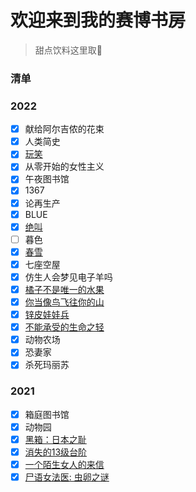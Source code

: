 # 欢迎来到我的赛博书房

> 甜点饮料这里取🎈

### 清单

### 2022

- [x] 献给阿尔吉侬的花束
- [x] 人类简史
- [x] [玩笑](2022/wanxiao)
- [x] 从零开始的女性主义
- [x] 午夜图书馆
- [x] 1367
- [x] 论再生产
- [x] BLUE
- [x] [绝叫](2022/juejiao)
- [ ] 暮色
- [x] [春雪](chunxue)
- [x] 七座空屋
- [x] 仿生人会梦见电子羊吗
- [x] [橘子不是唯一的水果](2022/juzi)
- [x] [你当像鸟飞往你的山](2022/nidang)
- [x] [锌皮娃娃兵](2022/xinpi)
- [x] [不能承受的生命之轻](2022/bunengchengshou)
- [x] 动物农场
- [x] 恐妻家
- [x] 杀死玛丽苏

### 2021

- [x] 箱庭图书馆
- [x] 动物园
- [x] [黑箱：日本之耻](2021/heixiang)
- [x] [消失的13级台阶](2021/xiaoshide)
- [x] [一个陌生女人的来信](2021/yigemosheng)
- [x] [尸语女法医: 虫卵之谜](2021/shiyu)